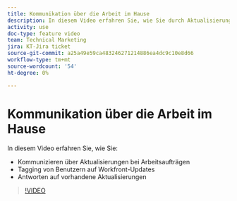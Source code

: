 ```yaml
---
title: Kommunikation über die Arbeit im Hause
description: In diesem Video erfahren Sie, wie Sie durch Aktualisierungen der Arbeitszuweisungen kommunizieren, Benutzer über Aktualisierungen mit Tags versehen und auf vorhandene Aktualisierungen antworten können.
activity: use
doc-type: feature video
team: Technical Marketing
jira: KT-Jira ticket
source-git-commit: a25a49e59ca483246271214886ea4dc9c10e8d66
workflow-type: tm+mt
source-wordcount: '54'
ht-degree: 0%

---
```


# Kommunikation über die Arbeit im Hause

In diesem Video erfahren Sie, wie Sie:

* Kommunizieren über Aktualisierungen bei Arbeitsaufträgen
* Tagging von Benutzern auf Workfront-Updates
* Antworten auf vorhandene Aktualisierungen

>[!VIDEO](https://video.tv.adobe.com/v/335102/?quality=12&learn=on)
